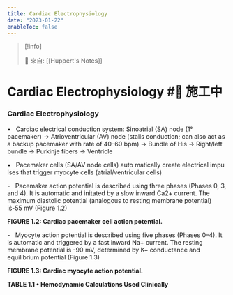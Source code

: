 ```yaml
---
title: Cardiac Electrophysiology
date: "2023-01-22"
enableToc: false
---
```


> [!info]
>
> 🌱 來自: [[Huppert's Notes]]

# Cardiac Electrophysiology #🚧 施工中

### Cardiac Electrophysiology

•   Cardiac electrical conduction system: Sinoatrial (SA) node (1° pacemaker) → Atrioventricular (AV) node (stalls conduction; can also act as a backup pacemaker with rate of 40–60 bpm) → Bundle of His → Right/left bundle → Purkinje fibers → Ventricle

•   Pacemaker cells (SA/AV node cells) auto matically create electrical impu lses that trigger myocyte cells (atrial/ventricular cells)

-   Pacemaker action potential is described using three phases (Phases 0, 3, and 4). It is automatic and initated by a slow inward Ca2\+ current. The maximum diastolic potential (analogous to resting membrane potential) iŝ-55 mV (Figure 1.2)



**FIGURE 1.2: Cardiac pacemaker cell action potential.**

-   Myocyte action potential is described using five phases (Phases 0–4). It is automatic and triggered by a fast inward Na\+ current. The resting membrane potential is -90 mV, determined by K\+ conductance and equilibrium potential (Figure 1.3)



**FIGURE 1.3: Cardiac myocyte action potential.**


**TABLE 1.1 • Hemodynamic Calculations Used Clinically**


